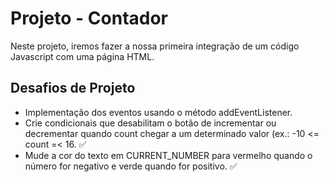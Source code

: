 # Projeto - Contador

Neste projeto, iremos fazer a nossa primeira integração de um código Javascript com uma página HTML.

## Desafios de Projeto

- Implementação dos eventos usando o método addEventListener.
- Crie condicionais que desabilitam o botão de incrementar ou decrementar quando count chegar a um determinado valor (ex.: -10 <= count =< 16. :white_check_mark:
- Mude a cor do texto em CURRENT_NUMBER para vermelho quando o número for negativo e verde quando for positivo. :white_check_mark:
